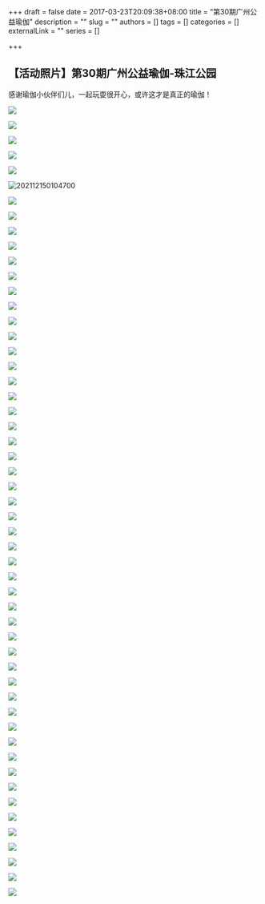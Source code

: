 
+++
draft = false
date = 2017-03-23T20:09:38+08:00
title = "第30期广州公益瑜伽"
description = ""
slug = ""
authors = []
tags = []
categories = []
externalLink = ""
series = []

+++


## **【活动照片】第30期广州公益瑜伽-珠江公园**

感谢瑜伽小伙伴们儿，一起玩耍很开心，或许这才是真正的瑜伽！

![](https://jsd.cdn.zzko.cn/gh/lshcool/pic@master/202112150104695.webp)

![](https://jsd.cdn.zzko.cn/gh/lshcool/pic@master/202112150104696.webp)

![](https://jsd.cdn.zzko.cn/gh/lshcool/pic@master/202112150104697.webp)

![](https://jsd.cdn.zzko.cn/gh/lshcool/pic@master/202112150104698.webp)

![](https://jsd.cdn.zzko.cn/gh/lshcool/pic@master/202112150104699.webp)

![202112150104700](https://jsd.cdn.zzko.cn/gh/lshcool/pic@master/202112150104700.webp)

![](https://jsd.cdn.zzko.cn/gh/lshcool/pic@master/202112150104702.webp)

![](https://jsd.cdn.zzko.cn/gh/lshcool/pic@master/202112150104703.webp)

![](https://jsd.cdn.zzko.cn/gh/lshcool/pic@master/202112150104704.webp)

![](https://jsd.cdn.zzko.cn/gh/lshcool/pic@master/202112150104705.webp)

![](https://jsd.cdn.zzko.cn/gh/lshcool/pic@master/202112150104706.webp)

![](https://jsd.cdn.zzko.cn/gh/lshcool/pic@master/202112150104707.webp)

![](https://jsd.cdn.zzko.cn/gh/lshcool/pic@master/202112150104708.webp)

![](https://jsd.cdn.zzko.cn/gh/lshcool/pic@master/202112150104709.webp)

![](https://jsd.cdn.zzko.cn/gh/lshcool/pic@master/202112150104710.webp)

![](https://jsd.cdn.zzko.cn/gh/lshcool/pic@master/202112150104711.webp)

![](https://jsd.cdn.zzko.cn/gh/lshcool/pic@master/202112150104712.webp)

![](https://jsd.cdn.zzko.cn/gh/lshcool/pic@master/202112150104713.webp)

![](https://jsd.cdn.zzko.cn/gh/lshcool/pic@master/202112150104714.webp)

![](https://jsd.cdn.zzko.cn/gh/lshcool/pic@master/202112150104715.webp)

![](https://jsd.cdn.zzko.cn/gh/lshcool/pic@master/202112150104716.webp)

![](https://jsd.cdn.zzko.cn/gh/lshcool/pic@master/202112150104717.webp)

![](https://jsd.cdn.zzko.cn/gh/lshcool/pic@master/202112150104719.webp)

![](https://jsd.cdn.zzko.cn/gh/lshcool/pic@master/202112150104720.webp)

![](https://jsd.cdn.zzko.cn/gh/lshcool/pic@master/202112150104721.webp)

![](https://jsd.cdn.zzko.cn/gh/lshcool/pic@master/202112150104722.webp)

![](https://jsd.cdn.zzko.cn/gh/lshcool/pic@master/202112150104723.webp)

![](https://jsd.cdn.zzko.cn/gh/lshcool/pic@master/202112150104724.webp)

![](https://jsd.cdn.zzko.cn/gh/lshcool/pic@master/202112150104725.webp)

![](https://jsd.cdn.zzko.cn/gh/lshcool/pic@master/202112150104726.webp)

![](https://jsd.cdn.zzko.cn/gh/lshcool/pic@master/202112150104727.webp)

![](https://jsd.cdn.zzko.cn/gh/lshcool/pic@master/202112150104728.webp)

![](https://jsd.cdn.zzko.cn/gh/lshcool/pic@master/202112150104729.webp)

![](https://jsd.cdn.zzko.cn/gh/lshcool/pic@master/202112150104730.webp)

![](https://jsd.cdn.zzko.cn/gh/lshcool/pic@master/202112150104731.webp)

![](https://jsd.cdn.zzko.cn/gh/lshcool/pic@master/202112150104732.webp)

![](https://jsd.cdn.zzko.cn/gh/lshcool/pic@master/202112150104733.webp)

![](https://jsd.cdn.zzko.cn/gh/lshcool/pic@master/202112150104734.webp)

![](https://jsd.cdn.zzko.cn/gh/lshcool/pic@master/202112150104735.webp)

![](https://jsd.cdn.zzko.cn/gh/lshcool/pic@master/202112150104737.webp)

![](https://jsd.cdn.zzko.cn/gh/lshcool/pic@master/202112150104738.webp)

![](https://jsd.cdn.zzko.cn/gh/lshcool/pic@master/202112150104739.webp)

![](https://jsd.cdn.zzko.cn/gh/lshcool/pic@master/202112150104740.webp)

![](https://jsd.cdn.zzko.cn/gh/lshcool/pic@master/202112150104741.webp)

![](https://jsd.cdn.zzko.cn/gh/lshcool/pic@master/202112150104742.webp)

![](https://jsd.cdn.zzko.cn/gh/lshcool/pic@master/202112150104743.webp)

![](https://jsd.cdn.zzko.cn/gh/lshcool/pic@master/202112150104744.webp)

![](https://jsd.cdn.zzko.cn/gh/lshcool/pic@master/202112150104745.webp)

![](https://jsd.cdn.zzko.cn/gh/lshcool/pic@master/202112150104746.webp)

![](https://jsd.cdn.zzko.cn/gh/lshcool/pic@master/202112150104747.webp)

![](https://jsd.cdn.zzko.cn/gh/lshcool/pic@master/202112150104748.webp)

![](https://jsd.cdn.zzko.cn/gh/lshcool/pic@master/202112150104749.webp)

![](https://jsd.cdn.zzko.cn/gh/lshcool/pic@master/202112150104750.webp)